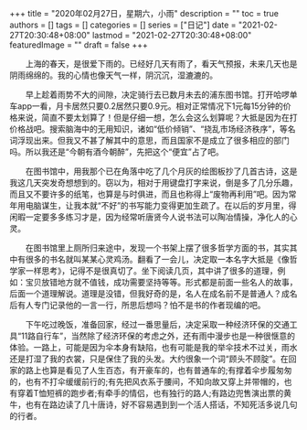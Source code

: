 +++
title = "2020年02月27日，星期六，小雨"
description = ""
toc = true
authors = []
tags = []
categories = []
series = ["日记"]
date =  "2021-02-27T20:30:48+08:00"
lastmod = "2021-02-27T20:30:48+08:00"
featuredImage = ""
draft = false
+++

　　上海的春天，是很爱下雨的。已经好几天有雨了，看天气预报，未来几天也是阴雨绵绵的。我的心情也像天气一样，阴沉沉，湿漉漉的。

　　早上趁着雨势不大的间隙，决定骑行去已数月未去的浦东图书馆。打开哈啰单车app一看，月卡居然只要0.2居然只要0.9元。相对正常情况下1元每15分钟的价格来说，简直不要太划算了！但是仔细一想，怎么会这么划算呢？大抵是因为在打价格战吧。搜索脑海中的无用知识，诸如“低价倾销”、“挠乱市场经济秩序”，等名词浮现出来。但我又不甚了解其中的意思，而且国家不是成立了很多相应的部门吗。所以我还是“今朝有酒今朝醉”，先把这个“便宜”占了吧。

　　在图书馆中，用我那个已在角落中吃了几个月灰的绘图板抄了几首古诗，这是我这几天突发奇想想到的。窃以为，相对于用键盘打字来说，倒是多了几分乐趣，而且又不要许多的纸笔，也算是与时俱进，而且也称得上“废物再利用”吧。因为常年用电脑谋生，让我本就“不好”的书写能力变得更加生疏了。在以后的岁月里，得闲暇一定要多多练习才是，因为经常听唐贤今人说书法可以陶冶情操，净化人的心灵。

　　在图书馆里上厕所归来途中，发现一个书架上摆了很多哲学方面的书，其实其中有很多的书名就叫某某心灵鸡汤。翻看了一会儿，决定取一本名字大抵是《像哲学家一样思考》，记得不是很真切了。坐下阅读几页，其中讲了很多的道理，例如：宝贝放错地方就不值钱，成功需要坚持等等。形式都是前面一些名人的故事，后面一个道理解说。道理是没错，但我好奇的是，名人在成名前不是普通人？成名后有人专门记录他的一言一行，所思后想吗？怕不是书的作者现编的吧。

　　下午吃过晚饭，准备回家，经过一番思量后，决定采取一种经济环保的交通工具“11路自行车”，当然除了经济环保的考虑之外，还有雨中漫步也是一种很惬意的体验。一路上，可能是因为伞本身有缺陷，也有可能是我的举伞技术不过关，雨水还是打湿了我的衣裳，只是保住了我的头发。大约很象一个词“顾头不顾腚”。在回家的路上也算是看见了人生百态，有开豪车的，也有普通车的;有撑着伞步履匆匆的，也有不打伞缓缓前行的;有先把风衣系于腰间，不知向故又穿上并带帽的，也有穿着T恤短裤的跑步者;有牵手的情侣，也有独行的路人;有路边兜售演出票的黄牛，也有在路边读了几十唐诗，好不容易遇到到一个活人搭话，不知死活多说几句的行者。